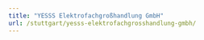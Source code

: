 ```yaml
---
title: "YESSS Elektrofachgroßhandlung GmbH"
url: /stuttgart/yesss-elektrofachgrosshandlung-gmbh/
---
```

